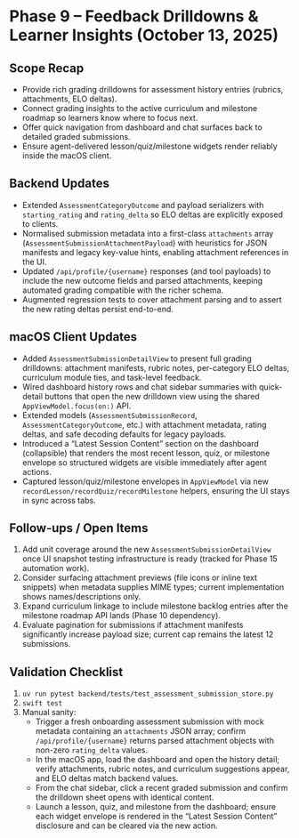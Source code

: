 # Phase 9 – Feedback Drilldowns & Learner Insights (October 13, 2025)

## Scope Recap
- Provide rich grading drilldowns for assessment history entries (rubrics, attachments, ELO deltas).
- Connect grading insights to the active curriculum and milestone roadmap so learners know where to focus next.
- Offer quick navigation from dashboard and chat surfaces back to detailed graded submissions.
- Ensure agent-delivered lesson/quiz/milestone widgets render reliably inside the macOS client.

## Backend Updates
- Extended `AssessmentCategoryOutcome` and payload serializers with `starting_rating` and `rating_delta` so ELO deltas are explicitly exposed to clients.
- Normalised submission metadata into a first-class `attachments` array (`AssessmentSubmissionAttachmentPayload`) with heuristics for JSON manifests and legacy key-value hints, enabling attachment references in the UI.
- Updated `/api/profile/{username}` responses (and tool payloads) to include the new outcome fields and parsed attachments, keeping automated grading compatible with the richer schema.
- Augmented regression tests to cover attachment parsing and to assert the new rating deltas persist end-to-end.

## macOS Client Updates
- Added `AssessmentSubmissionDetailView` to present full grading drilldowns: attachment manifests, rubric notes, per-category ELO deltas, curriculum module ties, and task-level feedback.
- Wired dashboard history rows and chat sidebar summaries with quick-detail buttons that open the new drilldown view using the shared `AppViewModel.focus(on:)` API.
- Extended models (`AssessmentSubmissionRecord`, `AssessmentCategoryOutcome`, etc.) with attachment metadata, rating deltas, and safe decoding defaults for legacy payloads.
- Introduced a “Latest Session Content” section on the dashboard (collapsible) that renders the most recent lesson, quiz, or milestone envelope so structured widgets are visible immediately after agent actions.
- Captured lesson/quiz/milestone envelopes in `AppViewModel` via new `recordLesson/recordQuiz/recordMilestone` helpers, ensuring the UI stays in sync across tabs.

## Follow-ups / Open Items
1. Add unit coverage around the new `AssessmentSubmissionDetailView` once UI snapshot testing infrastructure is ready (tracked for Phase 15 automation work).
2. Consider surfacing attachment previews (file icons or inline text snippets) when metadata supplies MIME types; current implementation shows names/descriptions only.
3. Expand curriculum linkage to include milestone backlog entries after the milestone roadmap API lands (Phase 10 dependency).
4. Evaluate pagination for submissions if attachment manifests significantly increase payload size; current cap remains the latest 12 submissions.

## Validation Checklist
1. `uv run pytest backend/tests/test_assessment_submission_store.py`
2. `swift test`
3. Manual sanity:
   - Trigger a fresh onboarding assessment submission with mock metadata containing an `attachments` JSON array; confirm `/api/profile/{username}` returns parsed attachment objects with non-zero `rating_delta` values.
   - In the macOS app, load the dashboard and open the history detail; verify attachments, rubric notes, and curriculum suggestions appear, and ELO deltas match backend values.
   - From the chat sidebar, click a recent graded submission and confirm the drilldown sheet opens with identical content.
   - Launch a lesson, quiz, and milestone from the dashboard; ensure each widget envelope is rendered in the “Latest Session Content” disclosure and can be cleared via the new action.
